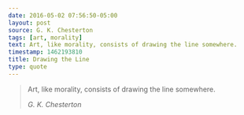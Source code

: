 ```yaml
---
date: 2016-05-02 07:56:50-05:00
layout: post
source: G. K. Chesterton
tags: [art, morality]
text: Art, like morality, consists of drawing the line somewhere.
timestamp: 1462193810
title: Drawing the Line
type: quote
---
```

> Art, like morality, consists of drawing the line somewhere.
> 
> <cite>G. K. Chesterton</cite>